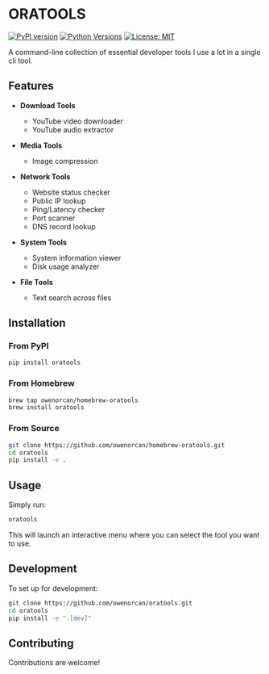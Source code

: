 # ORATOOLS


[![PyPI version](https://img.shields.io/pypi/v/oratools.svg)](https://pypi.org/project/oratools/)
[![Python Versions](https://img.shields.io/pypi/pyversions/oratools.svg)](https://pypi.org/project/oratools/)
[![License: MIT](https://img.shields.io/badge/License-MIT-yellow.svg)](https://opensource.org/licenses/MIT)

A command-line collection of essential developer tools I use a lot in a single cli tool.

## Features

- **Download Tools**
  - YouTube video downloader
  - YouTube audio extractor

- **Media Tools**
  - Image compression

- **Network Tools**
  - Website status checker
  - Public IP lookup
  - Ping/Latency checker
  - Port scanner
  - DNS record lookup

- **System Tools**
  - System information viewer
  - Disk usage analyzer

- **File Tools**
  - Text search across files

## Installation

### From PyPI

```bash
pip install oratools
```

### From Homebrew

```bash
brew tap owenorcan/homebrew-oratools
brew install oratools
```

### From Source

```bash
git clone https://github.com/owenorcan/homebrew-oratools.git
cd oratools
pip install -e .
```

## Usage

Simply run:

```bash
oratools
```

This will launch an interactive menu where you can select the tool you want to use.


## Development

To set up for development:

```bash
git clone https://github.com/owenorcan/oratools.git
cd oratools
pip install -e ".[dev]"
```

## Contributing

Contributions are welcome!  

